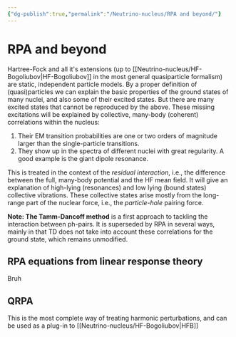 ```yaml
---
{"dg-publish":true,"permalink":"/Neutrino-nucleus/RPA and beyond/"}
---
```


# RPA and beyond
Hartree-Fock and all it's extensions (up to [[Neutrino-nucleus/HF-Bogoliubov\|HF-Bogoliubov]] in the most general quasiparticle formalism) are static, independent particle models. By a proper definition of (quasi)particles we can explain the basic properties of the ground states of many nuclei, and also some of their excited states. 
But there are many excited states that cannot be reproduced by the above. These missing excitations will be explained by collective, many-body (coherent) correlations within the nucleus:
1. Their EM transition probabilities are one or two orders of magnitude larger than the single-particle transitions.
2. They show up in the spectra of different nuclei with great regularity. A good example is the giant dipole resonance.

This is treated in the context of the _residual interaction_, i.e., the difference between the full, many-body potential and the HF mean field. It will give an explanation of high-lying (resonances) and low lying (bound states) collective vibrations. 
These collective states arise mostly from the long-range part of the nuclear force, i.e., the _particle-hole_ pairing force.

**Note: The Tamm-Dancoff method** is a first approach to tackling the interaction between ph-pairs. It is superseded by RPA in several ways, mainly in that TD does not take into account these correlations for the ground state, which remains unmodified.

## RPA equations from linear response theory
Bruh

##  QRPA
This is the most complete way of treating harmonic perturbations, and can be used as a plug-in to [[Neutrino-nucleus/HF-Bogoliubov\|HFB]]